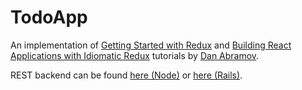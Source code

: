 # TodoApp

An implementation of [Getting Started with Redux](https://egghead.io/courses/getting-started-with-redux) and [Building React Applications with Idiomatic Redux](https://egghead.io/courses/building-react-applications-with-idiomatic-redux) tutorials by [Dan Abramov](https://github.com/gaearon).

REST backend can be found [here (Node)](https://github.com/xSaber/todoapp-api) or [here (Rails)](https://github.com/Prutya/todoapp-api).
